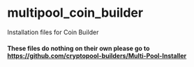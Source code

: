 # multipool_coin_builder
Installation files for Coin Builder

#### These files do nothing on their own please go to https://github.com/cryptopool-builders/Multi-Pool-Installer

